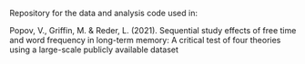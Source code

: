 Repository for the data and analysis code used in:

Popov, V., Griffin, M. & Reder, L. (2021). Sequential study effects of free time and word frequency in long-term memory: A critical test of four theories using a large-scale publicly available dataset